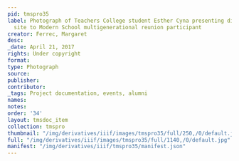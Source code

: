 ```yaml
---
pid: tmspro35
label: Photograph of Teachers College student Esther Cyna presenting digital collection
  site to Modern School multigenerational reunion participant
creator: Ferrec, Margaret
desc:
_date: April 21, 2017
rights: Under copyright
format:
type: Photograph
source:
publisher:
contributor:
_tags: Project documentation, events, alumni
names:
notes:
order: '34'
layout: tmsdoc_item
collection: tmspro
thumbnail: "/img/derivatives/iiif/images/tmspro35/full/250,/0/default.jpg"
full: "/img/derivatives/iiif/images/tmspro35/full/1140,/0/default.jpg"
manifest: "/img/derivatives/iiif/tmspro35/manifest.json"
---
```

